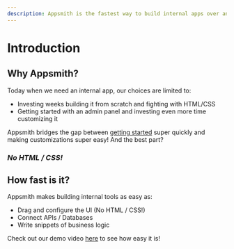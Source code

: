 ```yaml
---
description: Appsmith is the fastest way to build internal apps over any database or API
---
```


# Introduction

## Why Appsmith?

Today when we need an internal app, our choices are limited to:

* Investing weeks building it from scratch and fighting with HTML/CSS
* Getting started with an admin panel and investing even more time customizing it

Appsmith bridges the gap between [getting started](quick-start.md) super quickly and making customizations super easy! 
And the best part?

### _No HTML / CSS!_

## How fast is it?

Appsmith makes building internal tools as easy as:

* Drag and configure the UI \(No HTML / CSS!\)
* Connect APIs / Databases
* Write snippets of business logic

Check out our demo video [here](https://www.youtube.com/watch?v=mzqK0QIZRLs&feature=youtu.be) to see how easy it is!

